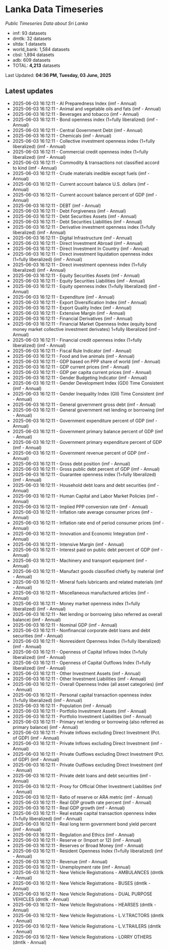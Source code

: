 # Lanka Data Timeseries
*Public Timeseries Data about Sri Lanka*

* imf: 93 datasets
* dmtlk: 32 datasets
* sltda: 1 datasets
* world_bank: 1,584 datasets
* cbsl: 1,894 datasets
* adb: 609 datasets
* TOTAL: **4,213** datasets

Last Updated: **04:36 PM, Tuesday, 03 June, 2025**

## Latest updates

* 2025-06-03 16:12:11 - AI Preparedness Index (imf - Annual)
* 2025-06-03 16:12:11 - Animal and vegetable oils and fats (imf - Annual)
* 2025-06-03 16:12:11 - Beverages and tobacco (imf - Annual)
* 2025-06-03 16:12:11 - Bond openness index (1=fully liberalized) (imf - Annual)
* 2025-06-03 16:12:11 - Central Government Debt (imf - Annual)
* 2025-06-03 16:12:11 - Chemicals (imf - Annual)
* 2025-06-03 16:12:11 - Collective investment openness index (1=fully liberalized) (imf - Annual)
* 2025-06-03 16:12:11 - Commercial credit openness index (1=fully liberalized) (imf - Annual)
* 2025-06-03 16:12:11 - Commodity & transactions not classified accord to kind (imf - Annual)
* 2025-06-03 16:12:11 - Crude materials inedible except fuels (imf - Annual)
* 2025-06-03 16:12:11 - Current account balance U.S. dollars (imf - Annual)
* 2025-06-03 16:12:11 - Current account balance percent of GDP (imf - Annual)
* 2025-06-03 16:12:11 - DEBT (imf - Annual)
* 2025-06-03 16:12:11 - Debt Forgiveness (imf - Annual)
* 2025-06-03 16:12:11 - Debt Securities Assets (imf - Annual)
* 2025-06-03 16:12:11 - Debt Securities Liabilities (imf - Annual)
* 2025-06-03 16:12:11 - Derivative investment openness index (1=fully liberalized) (imf - Annual)
* 2025-06-03 16:12:11 - Digital Infrastructure (imf - Annual)
* 2025-06-03 16:12:11 - Direct Investment Abroad (imf - Annual)
* 2025-06-03 16:12:11 - Direct Investment In Country (imf - Annual)
* 2025-06-03 16:12:11 - Direct investment liquidation openness index (1=fully liberalized) (imf - Annual)
* 2025-06-03 16:12:11 - Direct investment openness index (1=fully liberalized) (imf - Annual)
* 2025-06-03 16:12:11 - Equity Securities Assets (imf - Annual)
* 2025-06-03 16:12:11 - Equity Securities Liabilities (imf - Annual)
* 2025-06-03 16:12:11 - Equity openness index (1=fully liberalized) (imf - Annual)
* 2025-06-03 16:12:11 - Expenditure (imf - Annual)
* 2025-06-03 16:12:11 - Export Diversification Index (imf - Annual)
* 2025-06-03 16:12:11 - Export Quality Index (imf - Annual)
* 2025-06-03 16:12:11 - Extensive Margin (imf - Annual)
* 2025-06-03 16:12:11 - Financial Derivatives (imf - Annual)
* 2025-06-03 16:12:11 - Financial Market Openness Index (equity bond money market collective investment derivates) 1=fully liberalized (imf - Annual)
* 2025-06-03 16:12:11 - Financial credit openness index (1=fully liberalized) (imf - Annual)
* 2025-06-03 16:12:11 - Fiscal Rule Indicator (imf - Annual)
* 2025-06-03 16:12:11 - Food and live animals (imf - Annual)
* 2025-06-03 16:12:11 - GDP based on PPP share of world (imf - Annual)
* 2025-06-03 16:12:11 - GDP current prices (imf - Annual)
* 2025-06-03 16:12:11 - GDP per capita current prices (imf - Annual)
* 2025-06-03 16:12:11 - Gender Budgeting Indicator (imf - Annual)
* 2025-06-03 16:12:11 - Gender Development Index (GDI) Time Consistent (imf - Annual)
* 2025-06-03 16:12:11 - Gender Inequality Index (GII) Time Consistent (imf - Annual)
* 2025-06-03 16:12:11 - General government gross debt (imf - Annual)
* 2025-06-03 16:12:11 - General government net lending or borrowing (imf - Annual)
* 2025-06-03 16:12:11 - Government expenditure percent of GDP (imf - Annual)
* 2025-06-03 16:12:11 - Government primary balance percent of GDP (imf - Annual)
* 2025-06-03 16:12:11 - Government primary expenditure percent of GDP (imf - Annual)
* 2025-06-03 16:12:11 - Government revenue percent of GDP (imf - Annual)
* 2025-06-03 16:12:11 - Gross debt position (imf - Annual)
* 2025-06-03 16:12:11 - Gross public debt percent of GDP (imf - Annual)
* 2025-06-03 16:12:11 - Guarantee openness index (1=fully liberalized) (imf - Annual)
* 2025-06-03 16:12:11 - Household debt loans and debt securities (imf - Annual)
* 2025-06-03 16:12:11 - Human Capital and Labor Market Policies (imf - Annual)
* 2025-06-03 16:12:11 - Implied PPP conversion rate (imf - Annual)
* 2025-06-03 16:12:11 - Inflation rate average consumer prices (imf - Annual)
* 2025-06-03 16:12:11 - Inflation rate end of period consumer prices (imf - Annual)
* 2025-06-03 16:12:11 - Innovation and Economic Integration (imf - Annual)
* 2025-06-03 16:12:11 - Intensive Margin (imf - Annual)
* 2025-06-03 16:12:11 - Interest paid on public debt percent of GDP (imf - Annual)
* 2025-06-03 16:12:11 - Machinery and transport equipment (imf - Annual)
* 2025-06-03 16:12:11 - Manufact goods classified chiefly by material (imf - Annual)
* 2025-06-03 16:12:11 - Mineral fuels lubricants and related materials (imf - Annual)
* 2025-06-03 16:12:11 - Miscellaneous manufactured articles (imf - Annual)
* 2025-06-03 16:12:11 - Money market openness index (1=fully liberalized) (imf - Annual)
* 2025-06-03 16:12:11 - Net lending or borrowing (also referred as overall balance) (imf - Annual)
* 2025-06-03 16:12:11 - Nominal GDP (imf - Annual)
* 2025-06-03 16:12:11 - Nonfinancial corporate debt loans and debt securities (imf - Annual)
* 2025-06-03 16:12:11 - Nonresident Openness Index (1=fully liberalized) (imf - Annual)
* 2025-06-03 16:12:11 - Openness of Capital Inflows Index (1=fully liberalized) (imf - Annual)
* 2025-06-03 16:12:11 - Openness of Capital Outflows Index (1=fully liberalized) (imf - Annual)
* 2025-06-03 16:12:11 - Other Investment Assets (imf - Annual)
* 2025-06-03 16:12:11 - Other Investment Liabilities (imf - Annual)
* 2025-06-03 16:12:11 - Overall Openness Index (all asset categories) (imf - Annual)
* 2025-06-03 16:12:11 - Personal capital transaction openness index (1=fully liberalized) (imf - Annual)
* 2025-06-03 16:12:11 - Population (imf - Annual)
* 2025-06-03 16:12:11 - Portfolio Investment Assets (imf - Annual)
* 2025-06-03 16:12:11 - Portfolio Investment Liabilities (imf - Annual)
* 2025-06-03 16:12:11 - Primary net lending or borrowing (also referred as primary balance) (imf - Annual)
* 2025-06-03 16:12:11 - Private Inflows excluding Direct Investment (Pct. of GDP) (imf - Annual)
* 2025-06-03 16:12:11 - Private Inflows excluding Direct Investment (imf - Annual)
* 2025-06-03 16:12:11 - Private Outflows excluding Direct Investment (Pct. of GDP) (imf - Annual)
* 2025-06-03 16:12:11 - Private Outflows excluding Direct Investment (imf - Annual)
* 2025-06-03 16:12:11 - Private debt loans and debt securities (imf - Annual)
* 2025-06-03 16:12:11 - Proxy for Official Other Investment Liabilities (imf - Annual)
* 2025-06-03 16:12:11 - Ratio of reserve or ARA metric (imf - Annual)
* 2025-06-03 16:12:11 - Real GDP growth rate percent (imf - Annual)
* 2025-06-03 16:12:11 - Real GDP growth (imf - Annual)
* 2025-06-03 16:12:11 - Real estate capital transaction openness index (1=fully liberalized) (imf - Annual)
* 2025-06-03 16:12:11 - Real long term government bond yield percent (imf - Annual)
* 2025-06-03 16:12:11 - Regulation and Ethics (imf - Annual)
* 2025-06-03 16:12:11 - Reserve or (Import or 12) (imf - Annual)
* 2025-06-03 16:12:11 - Reserves or Broad Money (imf - Annual)
* 2025-06-03 16:12:11 - Resident Openness Index (1=fully liberalized) (imf - Annual)
* 2025-06-03 16:12:11 - Revenue (imf - Annual)
* 2025-06-03 16:12:11 - Unemployment rate (imf - Annual)
* 2025-06-03 16:12:11 - New Vehicle Registrations - AMBULANCES (dmtlk - Annual)
* 2025-06-03 16:12:11 - New Vehicle Registrations - BUSES (dmtlk - Annual)
* 2025-06-03 16:12:11 - New Vehicle Registrations - DUAL PURPOSE VEHICLES (dmtlk - Annual)
* 2025-06-03 16:12:11 - New Vehicle Registrations - HEARSES (dmtlk - Annual)
* 2025-06-03 16:12:11 - New Vehicle Registrations - L.V.TRACTORS (dmtlk - Annual)
* 2025-06-03 16:12:11 - New Vehicle Registrations - L.V.TRAILERS (dmtlk - Annual)
* 2025-06-03 16:12:11 - New Vehicle Registrations - LORRY OTHERS (dmtlk - Annual)